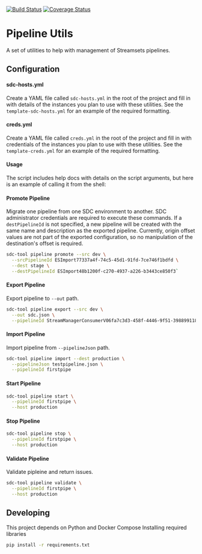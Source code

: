 [![Build Status](https://travis-ci.org/phdata/sdc-api-tool.svg?branch=testbranch)](https://travis-ci.org/phdata/sdc-api-tool.svg?branch=testbrancha)
[![Coverage Status](https://coveralls.io/repos/github/afoerster/sdc-api-tool/badge.svg?branch=master)](https://coveralls.io/github/afoerster/sdc-api-tool?branch=master)

# Pipeline Utils
A set of utilities to help with management of Streamsets pipelines.

## Configuration
#### sdc-hosts.yml
Create a YAML file called `sdc-hosts.yml` in the root of the project and fill in with details of the
instances you plan to use with these utilities.  See the `template-sdc-hosts.yml` for an example of
the required formatting.

#### creds.yml
Create a YAML file called `creds.yml` in the root of the project and fill in with credentials of the
instances you plan to use with these utilities.  See the `template-creds.yml` for an example of
the required formatting.


#### Usage
The script includes help docs with details on the script arguments, but here is an example of calling 
it from the shell:

#### Promote Pipeline

Migrate one pipeline from one SDC environment to another. SDC administrator
credentials are required to execute these commands. If a `destPipelineId` is not 
specified, a new pipeline will be created with the same name and description as the exported pipeline.
Currently, origin offset values are not part of the exported configuration, so no manipulation of the
destination's offset is required.
```bash
sdc-tool pipeline promote --src dev \
  --srcPipelineId ESImport77337a4f-74c5-45d1-91fd-7ce746f1bdfd \
  --dest stage \
  --destPipelineId ESImport48b1200f-c270-4937-a226-b3443ce850f3` 
```
#### Export Pipeline
Export pipeline to `--out` path.
```bash
sdc-tool pipeline export --src dev \
  --out sdc.json \
  --pipelineId StreamManagerConsumerV06fa7c3d3-458f-4446-9f51-398899118b73
```
#### Import Pipeline
Import pipeline from `--pipelineJson` path.
```bash
sdc-tool pipeline import --dest production \
  --pipelineJson testpipeline.json \
  --pipelineId firstpipe
```

#### Start Pipeline
```bash
sdc-tool pipeline start \
  --pipelineId firstpipe \
  --host production
```

#### Stop Pipeline
```bash
sdc-tool pipeline stop \
  --pipelineId firstpipe \
  --host production
```

#### Validate Pipeline
Validate pipleine and return issues.
```bash
sdc-tool pipeline validate \
  --pipelineId firstpipe \
  --host production
```

## Developing
This project depends on Python and Docker Compose
Installing required libraries

```bash
pip install -r requirements.txt
```

